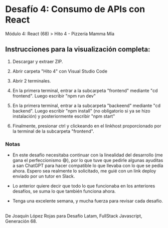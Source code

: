 <h1>Desafío 4: Consumo de APIs con React</h1>
<p>Módulo 4: React (68) > Hito 4 - Pizzería Mamma Mía</p>

<h2>Instrucciones para la visualización completa:</h2>

<ol>
 <li><p>Descargar y extraer ZIP.</p></li>
 <li><p>Abrir carpeta "Hito 4" con Visual Studio Code</p></li>
 <li><p>Abrir 2 terminales. </p></li>
 <li><p>En la primera terminal, entrar a la subcarpeta "frontend" mediante "cd frontend". Luego escribir "npm run dev"</p></li>
 <li><p>En la primera terminal, entrar a la subcarpeta "backeend" mediante "cd backend". Luego escribir "npm install" (no obligatorio si ya se hizo instalación) y posteriormente escribir "npm start"</p></li>
 <li><p>Finalmente, presionar ctrl y clickeando en el linkhost proporcionado por la terminal de la subcarpeta "frontend".</p></li>
</ol>


<h3>Notas</h3>
<ul>
 <li><p>En este desafío necesitaba continuar con la linealidad del desarrollo (me gana el perfeccionismo 😅), por lo que tuve que pedirle algunas ayuditas a san ChatGPT para hacer compatible lo que llevaba con lo que se pedía ahora. Espero sea realmente lo solicitado, me guié con un link deploy enviado por un tutor en Slack.</p></li>
  <li><p>Lo anterior quiere decir que todo lo que funcionaba en los anteriores desafíos, se suma lo que también funciona ahora.</p></li>
  <li><p>Tenga una excelente semana, y mucha fuerza para revisar cada desafío.</p></li>
</ul>

<p><br>De Joaquín López Rojas para Desafío Latam, FullStack Javascript, Generación 68.</p>







 

